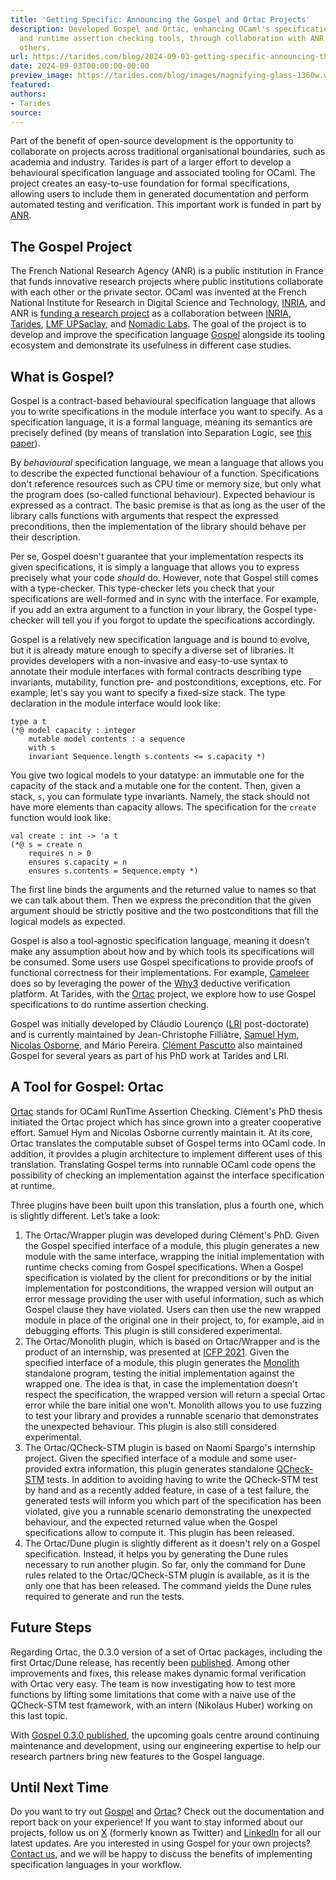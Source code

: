 ```yaml
---
title: 'Getting Specific: Announcing the Gospel and Ortac Projects'
description: Developed Gospel and Ortac, enhancing OCaml's specification language
  and runtime assertion checking tools, through collaboration with ANR, INRIA, and
  others.
url: https://tarides.com/blog/2024-09-03-getting-specific-announcing-the-gospel-and-ortac-projects
date: 2024-09-03T00:00:00-00:00
preview_image: https://tarides.com/blog/images/magnifying-glass-1360w.webp
featured:
authors:
- Tarides
source:
---
```


<p>Part of the benefit of open-source development is the opportunity to collaborate on projects across traditional organisational boundaries, such as academia and industry. Tarides is part of a larger effort to develop a behavioural specification language and associated tooling for OCaml. The project creates an easy-to-use foundation for formal specifications, allowing users to include them in generated documentation and perform automated testing and verification. This important work is funded in part by <a href="https://anr.fr/en/">ANR</a>.</p>
<h2>The Gospel Project</h2>
<p>The French National Research Agency (ANR) is a public institution in France that funds innovative research projects where public institutions collaborate with each other or the private sector.  OCaml was invented at the French National Institute for Research in Digital Science and Technology, <a href="https://www.inria.fr/en">INRIA</a>, and ANR is <a href="https://anr.fr/en/funded-projects-and-impact/funded-projects/project/funded/project/b2d9d3668f92a3b9fbbf7866072501ef-bcaf728f49/?tx_anrprojects_funded%5Bcontroller%5D=Funded&amp;cHash=abe71830301addcbf212c5a439e7fbbf">funding a research project</a> as a collaboration between <a href="https://www.inria.fr/fr">INRIA</a>, <a href="https://tarides.com/">Tarides</a>, <a href="https://lmf.cnrs.fr">LMF UPSaclay</a>, and <a href="https://www.nomadic-labs.com">Nomadic Labs</a>. The goal of the project is to develop and improve the specification language <a href="https://github.com/ocaml-gospel/gospel">Gospel</a> alongside its tooling ecosystem and demonstrate its usefulness in different case studies.</p>
<h2>What is Gospel?</h2>
<p>Gospel is a contract-based behavioural specification language that allows you to write specifications in the module interface you want to specify. As a specification language, it is a formal language, meaning its semantics are precisely defined (by means of translation into Separation Logic, see <a href="https://inria.hal.science/hal-02157484v2/document">this paper</a>).</p>
<p>By <em>behavioural</em> specification language, we mean a language that allows you to describe the expected functional behaviour of a function. Specifications don't reference resources such as CPU time or memory size, but only what the program does (so-called functional behaviour). Expected behaviour is expressed as a contract. The basic premise is that as long as the user of the library calls functions with arguments that respect the expressed preconditions, then the implementation of the library should behave per their description.</p>
<p>Per se, Gospel doesn't guarantee that your implementation respects its given specifications, it is simply a language that allows you to express precisely what your code <em>should</em> do. However, note that Gospel still comes with a type-checker. This type-checker lets you check that your specifications are well-formed and in sync with the interface. For example, if you add an extra argument to a function in your library, the Gospel type-checker will tell you if you forgot to update the specifications accordingly.</p>
<p>Gospel is a relatively new specification language and is bound to evolve, but it is already mature enough to specify a diverse set of libraries. It provides developers with a non-invasive and easy-to-use syntax to annotate their module interfaces with formal contracts describing type invariants, mutability, function pre- and postconditions, exceptions, etc.
For example, let's say you want to specify a fixed-size stack. The type declaration in the module interface would look like:</p>
<pre><code><span class="ocaml-keyword-other">type</span><span class="ocaml-source"> </span><span class="ocaml-source">a</span><span class="ocaml-source"> </span><span class="ocaml-source">t</span><span class="ocaml-source">
</span><span class="ocaml-comment-block">(*</span><span class="ocaml-comment-block">@ model capacity : integer
</span><span class="ocaml-comment-block">    mutable model contents : a sequence
</span><span class="ocaml-comment-block">    with s
</span><span class="ocaml-comment-block">    invariant Sequence.length s.contents &lt;= s.capacity </span><span class="ocaml-comment-block">*)</span><span class="ocaml-source">
</span></code></pre>
<p>You give two logical models to your datatype: an immutable one for the capacity of the stack and a mutable one for the content. Then, given a stack, <code>s</code>, you can formulate type invariants. Namely, the stack should not have more elements than capacity allows.
The specification for the <code>create</code> function would look like:</p>
<pre><code><span class="ocaml-keyword-other">val</span><span class="ocaml-source"> </span><span class="ocaml-source">create</span><span class="ocaml-source"> </span><span class="ocaml-keyword-other-ocaml punctuation-other-colon punctuation">:</span><span class="ocaml-source"> </span><span class="ocaml-support-type">int</span><span class="ocaml-source"> </span><span class="ocaml-keyword-operator">-&gt;</span><span class="ocaml-source"> </span><span class="ocaml-storage-type">'a</span><span class="ocaml-source"> </span><span class="ocaml-source">t</span><span class="ocaml-source">
</span><span class="ocaml-comment-block">(*</span><span class="ocaml-comment-block">@ s = create n
</span><span class="ocaml-comment-block">    requires n &gt; 0
</span><span class="ocaml-comment-block">    ensures s.capacity = n
</span><span class="ocaml-comment-block">    ensures s.contents = Sequence.empty </span><span class="ocaml-comment-block">*)</span><span class="ocaml-source">
</span></code></pre>
<p>The first line binds the arguments and the returned value to names so that we can talk about them. Then we express the precondition that the given argument should be strictly positive and the two postconditions that fill the logical models as expected.</p>
<p>Gospel is also a tool-agnostic specification language, meaning it doesn&rsquo;t make any assumption about how and by which tools its specifications will be consumed. Some users use Gospel specifications to provide proofs of functional correctness for their implementations. For example, <a href="https://github.com/ocaml-gospel/cameleer">Cameleer</a> does so by leveraging the power of the <a href="https://www.why3.org/">Why3</a> deductive verification platform. At Tarides, with the <a href="https://github.com/ocaml-gospel/ortac">Ortac</a> project, we explore how to use Gospel specifications to do runtime assertion checking.</p>
<p>Gospel was initially developed by Cl&aacute;udio Louren&ccedil;o (<a href="https://www.lri.fr">LRI</a> post-doctorate) and is currently maintained by Jean-Christophe Filli&acirc;tre, <a href="https://github.com/shym">Samuel Hym</a>, <a href="https://github.com/n-osborne">Nicolas Osborne</a>, and M&aacute;rio Pereira. <a href="https://github.com/pascutto">Cl&eacute;ment Pascutto</a> also maintained Gospel for several years as part of his PhD work at Tarides and LRI.</p>
<h2>A Tool for Gospel: Ortac</h2>
<p><a href="https://github.com/ocaml-gospel/ortac">Ortac</a> stands for OCaml RunTime Assertion Checking. Cl&eacute;ment's PhD thesis initiated the Ortac project which has since grown into a greater cooperative effort. Samuel Hym and Nicolas Osborne currently maintain it. At its core, Ortac translates the computable subset of Gospel terms into OCaml code. In addition, it provides a plugin architecture to implement different uses of this translation. Translating Gospel terms into runnable OCaml code opens the possibility of checking an implementation against the interface specification at runtime.</p>
<p>Three plugins have been built upon this translation, plus a fourth one, which is slightly different. Let&rsquo;s take a look:</p>
<ol>
<li>The Ortac/Wrapper plugin was developed during Cl&eacute;ment's PhD. Given the Gospel specified interface of a module, this plugin generates a new module with the same interface, wrapping the initial implementation with runtime checks coming from Gospel specifications. When a Gospel specification is violated by the client for preconditions or by the initial implementation for postconditions, the wrapped version will output an error message providing the user with useful information, such as which Gospel clause they have violated. Users can then use the new wrapped module in place of the original one in their project, to, for example, aid in debugging efforts. This plugin is still considered experimental.</li>
<li>The Ortac/Monolith plugin, which is based on Ortac/Wrapper and is the product of an internship, was presented at <a href="https://inria.hal.science/hal-03328646">ICFP 2021</a>. Given the specified interface of a module, this plugin generates the <a href="https://gitlab.inria.fr/fpottier/monolith">Monolith</a> standalone program, testing the initial implementation against the wrapped one. The idea is that, in case the implementation doesn't respect the specification, the wrapped version will return a special Ortac error while the bare initial one won't. Monolith allows you to use fuzzing to test your library and provides a runnable scenario that demonstrates the unexpected behaviour. This plugin is also still considered experimental.</li>
<li>The Ortac/QCheck-STM plugin is based on Naomi Spargo's internship project. Given the specified interface of a module and some user-provided extra information, this plugin generates standalone <a href="https://github.com/ocaml-multicore/multicoretests">QCheck-STM</a> tests. In addition to avoiding having to write the QCheck-STM test by hand and as a recently added feature, in case of a test failure, the generated tests will inform you which part of the specification has been violated, give you a runnable scenario demonstrating the unexpected behaviour, and the expected returned value when the Gospel specifications allow to compute it. This plugin has been released.</li>
<li>The Ortac/Dune plugin is slightly different as it doesn't rely on a Gospel specification. Instead, it helps you by generating the Dune rules necessary to run another plugin. So far, only the command for Dune rules related to the Ortac/QCheck-STM plugin is available, as it is the only one that has been released. The command yields the Dune rules required to generate and run the tests.</li>
</ol>
<h2>Future Steps</h2>
<p>Regarding Ortac, the 0.3.0 version of a set of Ortac packages, including the first Ortac/Dune release, has recently been <a href="https://discuss.ocaml.org/t/ann-ortac-0-3-0-dynamic-formal-verification-made-easy/14936">published</a>. Among other improvements and fixes, this release makes dynamic formal verification with Ortac very easy. The team is now investigating how to test more functions by lifting some limitations that come with a naive use of the QCheck-STM test framework, with an intern (Nikolaus Huber) working on this last topic.</p>
<p>With <a href="https://discuss.ocaml.org/t/ann-gospel-0-3-0/14480/2">Gospel 0.3.0 published</a>, the upcoming goals centre around continuing maintenance and development, using our engineering expertise to help our research partners bring new features to the Gospel language.</p>
<h2>Until Next Time</h2>
<p>Do you want to try out <a href="https://github.com/ocaml-gospel/gospel">Gospel</a> and <a href="https://github.com/ocaml-gospel/ortac">Ortac</a>? Check out the documentation and report back on your experience! If you want to stay informed about our projects, follow us on <a href="https://twitter.com/tarides_">X</a> (formerly known as Twitter) and <a href="https://www.linkedin.com/company/tarides">LinkedIn</a> for all our latest updates. Are you interested in using Gospel for your own projects? <a href="https://tarides.com/contact/">Contact us</a>, and we will be happy to discuss the benefits of implementing specification languages in your workflow.</p>

